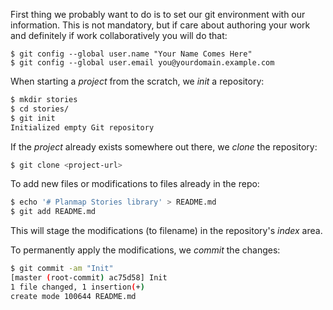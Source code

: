 First thing we probably want to do is to set our git environment with
our information. This is not mandatory, but if care about authoring
your work and definitely if work collaboratively you will do that:
```
$ git config --global user.name "Your Name Comes Here"
$ git config --global user.email you@yourdomain.example.com
```


When starting a _project_ from the scratch, we _init_ a repository:
```bash
$ mkdir stories
$ cd stories/
$ git init
Initialized empty Git repository
```

If the _project_ already exists somewhere out there, we _clone_ the repository:
```bash
$ git clone <project-url>
```


To add new files or modifications to files already in the repo:
```bash
$ echo '# Planmap Stories library' > README.md
$ git add README.md
```
This will stage the modifications (to filename) in the repository's _index_ area.


To permanently apply the modifications, we _commit_ the changes:
```bash
$ git commit -am "Init"
[master (root-commit) ac75d58] Init
1 file changed, 1 insertion(+)
create mode 100644 README.md
```

